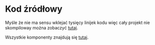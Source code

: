# Kod źródłowy

Myśle że nie ma sensu wklejać tysięcy linijek kodu więc cały projekt nie skompiloway można zobaczyć [tutaj](https://github.com/lumiaczek/weightbud).

Wszystkie komponenty znajdują się [tutaj](https://github.com/lumiaczek/weightbud/tree/master/app/components).

